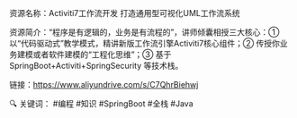 资源名称：Activiti7工作流开发 打造通用型可视化UML工作流系统

  

资源简介：“程序是有逻辑的，业务是有流程的”，讲师倾囊相授三大核心：① 以“代码驱动式”教学模式，精讲新版工作流引擎Activiti7核心组件；② 传授你业务建模或者软件建模的“工程化思维”；③ 基于SpringBoot+Activiti+SpringSecurity 等技术栈。

  

链接：https://www.aliyundrive.com/s/C7QhrBiehwj

  

🔍 关键词： #编程 #知识 #SpringBoot #全栈 #Java